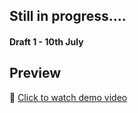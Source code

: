 ## Still in progress....

#### Draft 1 - 10th July

## Preview

🎥 [Click to watch demo video](./demo.mp4)
